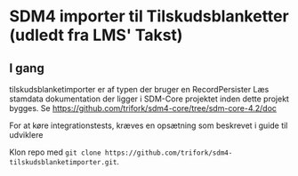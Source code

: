 # SDM4 importer til Tilskudsblanketter (udledt fra LMS' Takst)

## I gang
tilskudsblanketimporter er af typen der bruger en RecordPersister
Læs stamdata dokumentation der ligger i SDM-Core projektet inden dette projekt bygges.
Se https://github.com/trifork/sdm4-core/tree/sdm-core-4.2/doc

For at køre integrationstests, kræves en opsætning som beskrevet i guide til udviklere

Klon repo med ```git clone https://github.com/trifork/sdm4-tilskudsblanketimporter.git```.